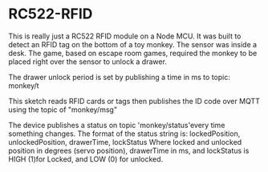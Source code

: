 # RC522-RFID
This is really just a RC522 RFID module on a Node MCU.
It was built to detect an RFID tag on the bottom of a toy monkey.
The sensor was inside a desk. The game, based on escape room games, required the monkey
to be placed right over the sensor to unlock a drawer.

The drawer unlock period is set by publishing a time in ms to topic: monkey/t

This sketch reads RFID cards or tags then publishes the ID code over MQTT
using the topic of "monkey/msg"

The device publishes a status on topic 'monkey/status'every time something changes. 
The format of the status string is:
 lockedPosition, unlockedPosition, drawerTime, lockStatus
Where locked and unlocked position in degrees (servo position), drawerTime in ms,
and lockStatus is HIGH (1)for Locked, and LOW (0) for unlocked.



